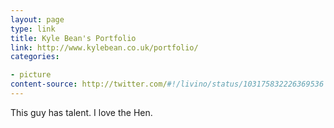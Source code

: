 ```yaml
---
layout: page
type: link
title: Kyle Bean's Portfolio
link: http://www.kylebean.co.uk/portfolio/
categories: 

- picture
content-source: http://twitter.com/#!/livino/status/103175832226369536 
---
```

This guy has talent. I love the Hen.
